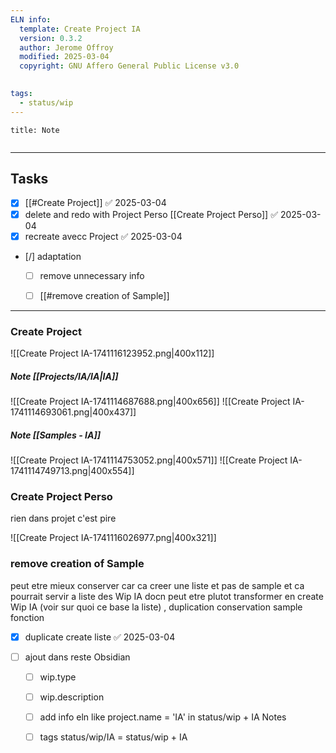 ```yaml
---
ELN info:
  template: Create Project IA
  version: 0.3.2
  author: Jerome Offroy
  modified: 2025-03-04
  copyright: GNU Affero General Public License v3.0
  

tags:
  - status/wip
---
```



````ad-note
title: Note
 

````

---
 
## Tasks 
- [x] [[#Create Project]] ✅ 2025-03-04
- [x] delete and redo with  Project Perso [[Create Project Perso]] ✅ 2025-03-04
- [x] recreate avecc Project ✅ 2025-03-04
- [/] adaptation 
	- [ ] remove unnecessary info
	- [ ] [[#remove  creation of Sample]]


---
### Create Project

![[Create Project IA-1741116123952.png|400x112]]


##### Note [[Projects/IA/IA|IA]]
 
 
![[Create Project IA-1741114687688.png|400x656]]
![[Create Project IA-1741114693061.png|400x437]]
 
##### Note  [[Samples - IA]]



![[Create Project IA-1741114753052.png|400x571]]
![[Create Project IA-1741114749713.png|400x554]]


 

### Create Project Perso
rien dans projet c'est pire 

![[Create Project IA-1741116026977.png|400x321]]

### remove  creation of Sample
peut etre mieux conserver car ca creer une liste et pas de sample et ca pourrait servir a liste des Wip IA 
docn peut etre plutot transformer en create Wip IA (voir sur quoi ce base la liste) , duplication conservation sample fonction 
- [x] duplicate create liste ✅ 2025-03-04


- [ ] ajout dans reste Obsidian 
	- [ ] wip.type
	- [ ] wip.description
	- [ ] add info eln like project.name = 'IA'  in status/wip + IA Notes
	- [ ] tags status/wip/IA  = status/wip + IA


